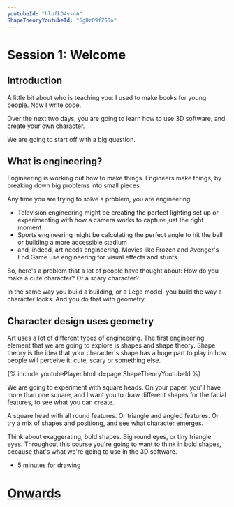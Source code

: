```yaml
---
youtubeId: "hlufkD4v-nA"
ShapeTheoryYoutubeId: "6gDzO9fZS0o"
---
```


# Session 1: Welcome

## Introduction

A little bit about who is teaching you: I used to make books for young people. Now I write code.

Over the next two days, you are going to learn how to use 3D software, and create your own character.

We are going to start off with a big question.

## What is engineering?

Engineering is working out how to make things. Engineers make things, by breaking down big problems into small pieces.

Any time you are trying to solve a problem, you are engineering.

- Television engineering might be creating the perfect lighting set up or experimenting with how a camera works to capture just the right moment
- Sports engineering might be calculating the perfect angle to hit the ball or building a more accessible stadium
- and, indeed, art needs engineering. Movies like Frozen and Avenger's End Game use engineering for visual effects and stunts

So, here's a problem that a lot of people have thought about:
How do you make a cute character? Or a scary character?

In the same way you build a building, or a Lego model, you build the way a character looks. And you do that with geometry.

## Character design uses geometry

Art uses a lot of different types of engineering. The first engineering element that we are going to explore is shapes and shape theory. Shape theory is the idea that your character's shape has a huge part to play in how people will perceive it: cute, scary or something else.

{% include youtubePlayer.html id=page.ShapeTheoryYoutubeId %}

We are going to experiment with square heads. On your paper, you'll have more than one square, and I want you to draw different shapes for the facial features, to see what you can create.

A square head with all round features. Or triangle and angled features. Or try a mix of shapes and positiong, and see what character emerges.

Think about exaggerating, bold shapes. Big round eyes, or tiny triangle eyes. Throughout this course you're going to want to think in bold shapes, because that's what we're going to use in the 3D software.

* 5 minutes for drawing

# [Onwards](001a.md)
